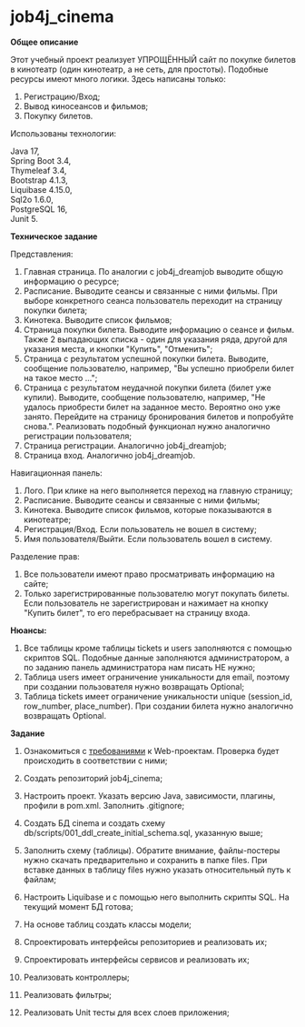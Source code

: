 # job4j_cinema
**Общее описание**

Этот учебный проект реализует УПРОЩЁННЫЙ сайт по покупке билетов в кинотеатр (один кинотеатр, а не сеть, для простоты). Подобные ресурсы имеют много логики. Здесь написаны только:

1. Регистрацию/Вход;
2. Вывод киносеансов и фильмов;
3. Покупку билетов.

Использованы технологии:

Java 17,<br/>
Spring Boot 3.4,<br/>
Thymeleaf 3.4,<br/>
Bootstrap 4.1.3,<br/>
Liquibase 4.15.0,<br/>
Sql2o 1.6.0,<br/>
PostgreSQL 16,<br/>
Junit 5.<br/>


**Техническое задание**

Представления:

1. Главная страница. По аналогии с job4j_dreamjob выводите общую информацию о ресурсе;
2. Расписание. Выводите сеансы и связанные с ними фильмы. При выборе конкретного сеанса пользователь переходит на страницу покупки билета;
3. Кинотека. Выводите список фильмов;
4. Страница покупки билета. Выводите информацию о сеансе и фильм. Также 2 выпадающих списка - один для указания ряда, другой для указания места, и кнопки "Купить", "Отменить";
5. Страница с результатом успешной покупки билета. Выводите, сообщение пользователю, например, "Вы успешно приобрели билет на такое место ...";
6. Страница с результатом неудачной покупки билета (билет уже купили). Выводите, сообщение пользователю, например, "Не удалось приобрести билет на заданное место. Вероятно оно уже занято. Перейдите на страницу бронирования билетов и попробуйте снова.". Реализовать подобный функционал нужно аналогично регистрации пользователя;
7. Страница регистрации. Аналогично job4j_dreamjob;
8. Страница вход. Аналогично job4j_dreamjob.

Навигационная панель:

1. Лого. При клике на него выполняется переход на главную страницу;
2. Расписание. Выводите сеансы и связанные с ними фильмы;
3. Кинотека. Выводите список фильмов, которые показываются в кинотеатре;
4. Регистрация/Вход. Если пользователь не вошел в систему;
5. Имя пользователя/Выйти. Если пользователь вошел в систему.

Разделение прав:

1. Все пользователи имеют право просматривать информацию на сайте;
2. Только зарегистрированные пользователю могут покупать билеты. Если пользователь не зарегистрирован и нажимает на кнопку "Купить билет", то его перебрасывает на страницу входа.

**Нюансы:**

1. Все таблицы кроме таблицы tickets и users заполняются с помощью скриптов SQL. Подобные данные заполняются администратором, а по заданию панель администратора нам писать НЕ нужно;
2. Таблица users имеет ограничение уникальности для email, поэтому при создании пользователя нужно возвращать Optional<User>;
3. Таблица tickets имеет ограничение уникальности unique (session_id, row_number, place_number). При создании билета нужно аналогично возвращать Optional<Ticket>. 

**Задание**

1. Ознакомиться с [требованиями](https://github.com/ShamRail/job4j_requirements/wiki "перейти") к Web-проектам. Проверка будет происходить в соответствии с ними;

2. Создать репозиторий job4j_cinema;

3. Настроить проект. Указать версию Java, зависимости, плагины, профили в pom.xml. Заполнить .gitignore;

4. Создать БД cinema и создать схему db/scripts/001_ddl_create_initial_schema.sql, указанную выше;

5. Заполнить схему (таблицы). Обратите внимание, файлы-постеры нужно скачать предварительно и сохранить в папке files. При вставке данных в таблицу files нужно указать относительный путь к файлам;

6. Настроить Liquibase и с помощью него выполнить скрипты SQL. На текущий момент БД готова;

7. На основе таблиц создать классы модели;

8. Спроектировать интерфейсы репозиториев и реализовать их;

9. Спроектировать интерфейсы сервисов и реализовать их;

10. Реализовать контроллеры;

11. Реализовать фильтры;

12. Реализовать Unit тесты для всех слоев приложения;
